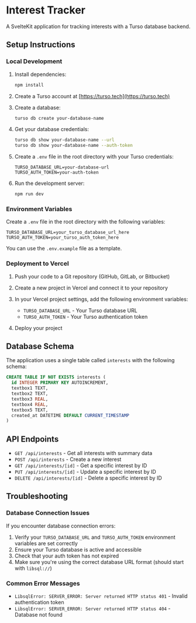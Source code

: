# Interest Tracker

A SvelteKit application for tracking interests with a Turso database backend.

## Setup Instructions

### Local Development

1. Install dependencies:
   ```bash
   npm install
   ```

2. Create a Turso account at [https://turso.tech](https://turso.tech)

3. Create a database:
   ```bash
   turso db create your-database-name
   ```

4. Get your database credentials:
   ```bash
   turso db show your-database-name --url
   turso db show your-database-name --auth-token
   ```

5. Create a `.env` file in the root directory with your Turso credentials:
   ```
   TURSO_DATABASE_URL=your-database-url
   TURSO_AUTH_TOKEN=your-auth-token
   ```

6. Run the development server:
   ```bash
   npm run dev
   ```

### Environment Variables

Create a `.env` file in the root directory with the following variables:
```
TURSO_DATABASE_URL=your_turso_database_url_here
TURSO_AUTH_TOKEN=your_turso_auth_token_here
```

You can use the `.env.example` file as a template.

### Deployment to Vercel

1. Push your code to a Git repository (GitHub, GitLab, or Bitbucket)

2. Create a new project in Vercel and connect it to your repository

3. In your Vercel project settings, add the following environment variables:
   - `TURSO_DATABASE_URL` - Your Turso database URL
   - `TURSO_AUTH_TOKEN` - Your Turso authentication token

4. Deploy your project

## Database Schema

The application uses a single table called `interests` with the following schema:

```sql
CREATE TABLE IF NOT EXISTS interests (
  id INTEGER PRIMARY KEY AUTOINCREMENT,
  textbox1 TEXT,
  textbox2 TEXT,
  textbox3 REAL,
  textbox4 REAL,
  textbox5 TEXT,
  created_at DATETIME DEFAULT CURRENT_TIMESTAMP
)
```

## API Endpoints

- `GET /api/interests` - Get all interests with summary data
- `POST /api/interests` - Create a new interest
- `GET /api/interests/[id]` - Get a specific interest by ID
- `PUT /api/interests/[id]` - Update a specific interest by ID
- `DELETE /api/interests/[id]` - Delete a specific interest by ID

## Troubleshooting

### Database Connection Issues

If you encounter database connection errors:

1. Verify your `TURSO_DATABASE_URL` and `TURSO_AUTH_TOKEN` environment variables are set correctly
2. Ensure your Turso database is active and accessible
3. Check that your auth token has not expired
4. Make sure you're using the correct database URL format (should start with `libsql://`)

### Common Error Messages

- `LibsqlError: SERVER_ERROR: Server returned HTTP status 401` - Invalid authentication token
- `LibsqlError: SERVER_ERROR: Server returned HTTP status 404` - Database not found
